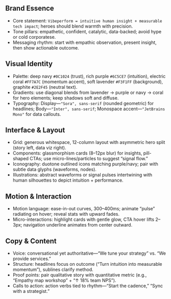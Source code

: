 ## Brand Essence
- Core statement: `Vibeperform = intuitive human insight + measurable tech impact`; heroes should blend warmth with precision.
- Tone pillars: empathetic, confident, catalytic, data-backed; avoid hype or cold corporatese.
- Messaging rhythm: start with empathic observation, present insight, then show actionable outcome.

## Visual Identity
- Palette: deep navy `#0C1024` (trust), rich purple `#6C5CE7` (intuition), electric coral `#FF7A7C` (momentum accent), soft lavender `#F3F1FF` (background), graphite `#2E2F45` (neutral text).
- Gradients: use diagonal blends from lavender → purple or navy → coral for hero elements; keep shadows soft and diffuse.
- Typography: Display—`"Sora", sans-serif` (rounded geometric) for headlines; Body—`"Inter", sans-serif`; Monospace accent—`"JetBrains Mono"` for data callouts.

## Interface & Layout
- Grid: generous whitespace, 12-column layout with asymmetric hero split (story left, data viz right).
- Components: glassmorphism cards (8–12px blur) for insights, pill-shaped CTAs; use micro-lines/particles to suggest “signal flow.”
- Iconography: duotone outlined icons matching purple/navy; pair with subtle data glyphs (waveforms, nodes).
- Illustrations: abstract waveforms or signal pulses intertwining with human silhouettes to depict intuition + performance.

## Motion & Interaction
- Motion language: ease-in-out curves, 300–400ms; animate “pulse” radiating on hover; reveal stats with upward fades.
- Micro-interactions: highlight cards with gentle glow, CTA hover lifts 2–3px; navigation underline animates from center outward.

## Copy & Content
- Voice: conversational yet authoritative—“We tune your strategy” vs. “We provide services.”
- Structure: headlines focus on outcome (“Turn intuition into measurable momentum”), sublines clarify method.
- Proof points: pair qualitative story with quantitative metric (e.g., “Empathy map workshop” + “↑ 18% team NPS”).
- Calls to action: action verbs tied to rhythm—“Start the cadence,” “Sync with a strategist.”
